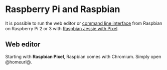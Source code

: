# Raspberry Pi and Raspbian

It is possible to run the web editor or [command line interface](/cli) from Raspbian on Raspberry Pi 2 or 3 
with [Raspbian Jessie with Pixel](https://www.raspberrypi.org/downloads/raspbian/).

## Web editor

Starting with **Raspbian Pixel**, Raspbian comes with Chromium. Simply open @homeurl@.
